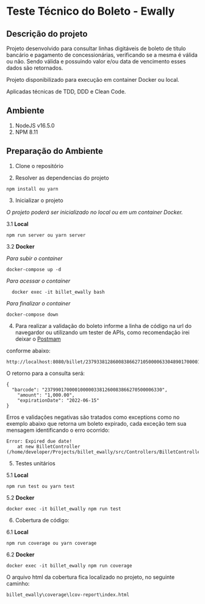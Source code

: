 # Teste Técnico do Boleto - Ewally

## Descrição do projeto

Projeto desenvolvido para consultar linhas digitáveis de boleto de título bancário e pagamento de concessionárias, verificando se a mesma é válida ou não. 
Sendo válida e possuindo valor e/ou data de vencimento esses dados são retornados.

Projeto disponibilizado para execução em container Docker ou local.

Aplicadas técnicas de TDD, DDD e Clean Code.


## Ambiente


1. NodeJS  v16.5.0
2. NPM 8.11


## Preparação do Ambiente


1. Clone o repositório 

2. Resolver as dependencias do projeto


```
npm install ou yarn 
```


3. Inicializar o projeto

*O projeto poderá ser inicializado no local ou em um container Docker.*


3.1 **Local**


```
npm run server ou yarn server
```

3.2 **Docker**


*Para subir o container*

```
docker-compose up -d
```

*Para acessar o container*

```
  docker exec -it billet_ewally bash
```

*Para finalizar o container*

```
docker-compose down
```


4. Para realizar a validação do boleto informe a linha de código na url do navegardor ou utilizando um tester de APIs, como recomendação irei deixar o <a href="https://web.postman.co/home" target="_blank">Postmam</a>

conforme abaixo:


```
http://localhost:8080/billet/23793381286008386627105000063304890170000100000
```

O retorno para a consulta será:


```
{
  "barcode": "2379901700001000003381260083866270500006330",
    "amount": "1,000.00",
    "expirationDate": "2022-06-15"
}
```

Erros e validações negativas são tratados como exceptions como no exemplo abaixo que retorna um boleto expirado, cada exceção tem sua mensagem identificando o erro ocorrido:


```
Error: Expired due date!
    at new BilletController (/home/developer/Projects/billet_ewally/src/Controllers/BilletController.ts:8:47)
```


5. Testes unitários


5.1 **Local**

```
npm run test ou yarn test
```

5.2 **Docker**

```
docker exec -it billet_ewally npm run test
```


6. Cobertura de código:

6.1 **Local**

```
npm run coverage ou yarn coverage
```

6.2 **Docker**

```
docker exec -it billet_ewally npm run coverage
```

O arquivo html da cobertura fica localizado no projeto, no seguinte caminho:

```
billet_ewally\coverage\lcov-report\index.html
```
